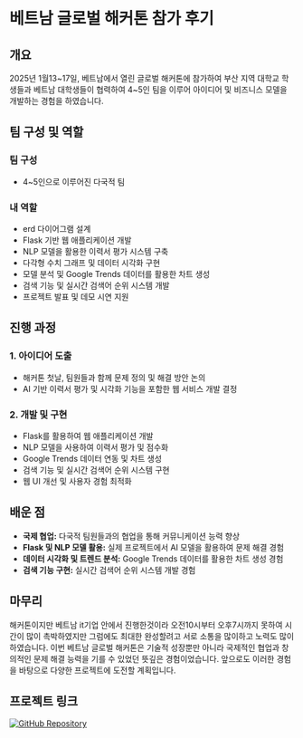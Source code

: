 # 베트남 글로벌 해커톤 참가 후기

## 개요
2025년 1월13~17일, 베트남에서 열린 글로벌 해커톤에 참가하여 부산 지역 대학교 학생들과 베트남 대학생들이 협력하여 4~5인 팀을 이루어 아이디어 및 비즈니스 모델을 개발하는 경험을 하였습니다.

## 팀 구성 및 역할
### 팀 구성
- 4~5인으로 이루어진 다국적 팀

### 내 역할
- erd 다이어그램 설계
- Flask 기반 웹 애플리케이션 개발
- NLP 모델을 활용한 이력서 평가 시스템 구축
- 다각형 수치 그래프 및 데이터 시각화 구현
- 모델 분석 및 Google Trends 데이터를 활용한 차트 생성
- 검색 기능 및 실시간 검색어 순위 시스템 개발
- 프로젝트 발표 및 데모 시연 지원

## 진행 과정
### 1. 아이디어 도출
- 해커톤 첫날, 팀원들과 함께 문제 정의 및 해결 방안 논의
- AI 기반 이력서 평가 및 시각화 기능을 포함한 웹 서비스 개발 결정

### 2. 개발 및 구현
- Flask를 활용하여 웹 애플리케이션 개발
- NLP 모델을 사용하여 이력서 평가 및 점수화
- Google Trends 데이터 연동 및 차트 생성
- 검색 기능 및 실시간 검색어 순위 시스템 구현
- 웹 UI 개선 및 사용자 경험 최적화

## 배운 점
- **국제 협업:** 다국적 팀원들과의 협업을 통해 커뮤니케이션 능력 향상
- **Flask 및 NLP 모델 활용:** 실제 프로젝트에서 AI 모델을 활용하여 문제 해결 경험
- **데이터 시각화 및 트렌드 분석:** Google Trends 데이터를 활용한 차트 생성 경험
- **검색 기능 구현:** 실시간 검색어 순위 시스템 개발 경험

## 마무리
해커톤이지만 베트남 it기업 안에서 진행한것이라 오전10시부터 오후7시까지 못하여 시간이 많이 촉박하였지만 그럼에도 최대한 완성할려고 서로 소통을 많이하고 노력도 많이하였습니다.
이번 베트남 글로벌 해커톤은 기술적 성장뿐만 아니라 국제적인 협업과 창의적인 문제 해결 능력을 기를 수 있었던 뜻깊은 경험이었습니다. 앞으로도 이러한 경험을 바탕으로 다양한 프로젝트에 도전할 계획입니다.

## 프로젝트 링크
[![GitHub Repository](https://img.shields.io/badge/GitHub-Repository-blue?logo=github)](https://github.com/koth5997/Vietnam-Global-Hackathon)

